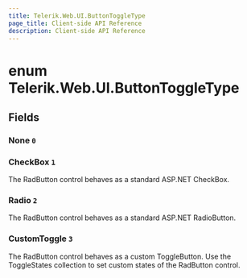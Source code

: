 ```yaml
---
title: Telerik.Web.UI.ButtonToggleType
page_title: Client-side API Reference
description: Client-side API Reference
---
```


# enum Telerik.Web.UI.ButtonToggleType

## Fields

### None `0`

### CheckBox `1`

The RadButton control behaves as a standard ASP.NET CheckBox.

### Radio `2`

The RadButton control behaves as a standard ASP.NET RadioButton.

### CustomToggle `3`

The RadButton control behaves as a custom ToggleButton. Use the ToggleStates collection to set custom states of the RadButton control.


